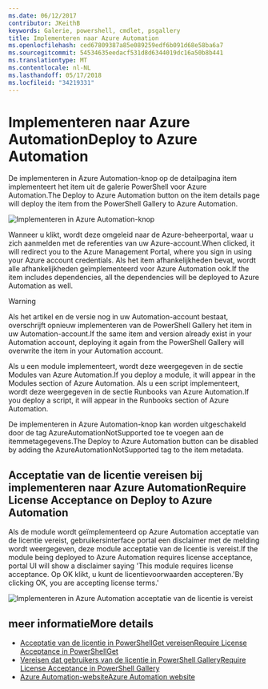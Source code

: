 ```yaml
---
ms.date: 06/12/2017
contributor: JKeithB
keywords: Galerie, powershell, cmdlet, psgallery
title: Implementeren naar Azure Automation
ms.openlocfilehash: ced67809387a85e089259edf6b091d68e58ba6a7
ms.sourcegitcommit: 54534635eedacf531d8d6344019dc16a50b8b441
ms.translationtype: MT
ms.contentlocale: nl-NL
ms.lasthandoff: 05/17/2018
ms.locfileid: "34219331"
---
```

# <a name="deploy-to-azure-automation"></a><span data-ttu-id="946f7-103">Implementeren naar Azure Automation</span><span class="sxs-lookup"><span data-stu-id="946f7-103">Deploy to Azure Automation</span></span>

<span data-ttu-id="946f7-104">De implementeren in Azure Automation-knop op de detailpagina item implementeert het item uit de galerie PowerShell voor Azure Automation.</span><span class="sxs-lookup"><span data-stu-id="946f7-104">The Deploy to Azure Automation button on the item details page will deploy the item from the PowerShell Gallery to Azure Automation.</span></span>

![Implementeren in Azure Automation-knop](../../Images/DeployToAzureAutomationButton.png)

<span data-ttu-id="946f7-106">Wanneer u klikt, wordt deze omgeleid naar de Azure-beheerportal, waar u zich aanmelden met de referenties van uw Azure-account.</span><span class="sxs-lookup"><span data-stu-id="946f7-106">When clicked, it will redirect you to the Azure Management Portal, where you sign in using your Azure account credentials.</span></span>
<span data-ttu-id="946f7-107">Als het item afhankelijkheden bevat, wordt alle afhankelijkheden geïmplementeerd voor Azure Automation ook.</span><span class="sxs-lookup"><span data-stu-id="946f7-107">If the item includes dependencies, all the dependencies will be deployed to Azure Automation as well.</span></span>

> [!WARNING]
> <span data-ttu-id="946f7-108">Als het artikel en de versie nog in uw Automation-account bestaat, overschrijft opnieuw implementeren van de PowerShell Gallery het item in uw Automation-account.</span><span class="sxs-lookup"><span data-stu-id="946f7-108">If the same item and version already exist in your Automation account, deploying it again from the PowerShell Gallery will overwrite the item in your Automation account.</span></span>

<span data-ttu-id="946f7-109">Als u een module implementeert, wordt deze weergegeven in de sectie Modules van Azure Automation.</span><span class="sxs-lookup"><span data-stu-id="946f7-109">If you deploy a module, it will appear in the Modules section of Azure Automation.</span></span>  <span data-ttu-id="946f7-110">Als u een script implementeert, wordt deze weergegeven in de sectie Runbooks van Azure Automation.</span><span class="sxs-lookup"><span data-stu-id="946f7-110">If you deploy a script, it will appear in the Runbooks section of Azure Automation.</span></span>

<span data-ttu-id="946f7-111">De implementeren in Azure Automation-knop kan worden uitgeschakeld door de tag AzureAutomationNotSupported toe te voegen aan de itemmetagegevens.</span><span class="sxs-lookup"><span data-stu-id="946f7-111">The Deploy to Azure Automation button can be disabled by adding the AzureAutomationNotSupported tag to the item metadata.</span></span>

## <a name="require-license-acceptance-on-deploy-to-azure-automation"></a><span data-ttu-id="946f7-112">Acceptatie van de licentie vereisen bij implementeren naar Azure Automation</span><span class="sxs-lookup"><span data-stu-id="946f7-112">Require License Acceptance on Deploy to Azure Automation</span></span>

<span data-ttu-id="946f7-113">Als de module wordt geïmplementeerd op Azure Automation acceptatie van de licentie vereist, gebruikersinterface portal een disclaimer met de melding wordt weergegeven, deze module acceptatie van de licentie is vereist.</span><span class="sxs-lookup"><span data-stu-id="946f7-113">If the module being deployed to Azure Automation requires license acceptance, portal UI will show a disclaimer saying 'This module requires license acceptance.</span></span> <span data-ttu-id="946f7-114">Op OK klikt, u kunt de licentievoorwaarden accepteren.'</span><span class="sxs-lookup"><span data-stu-id="946f7-114">By clicking OK, you are accepting license terms.'</span></span>

![Implementeren in Azure Automation acceptatie van de licentie is vereist](../../Images/DeployToAzureAutomationRequireLicenseAcceptanceDisclaimer.png)

## <a name="more-details"></a><span data-ttu-id="946f7-116">meer informatie</span><span class="sxs-lookup"><span data-stu-id="946f7-116">More details</span></span>

- [<span data-ttu-id="946f7-117">Acceptatie van de licentie in PowerShellGet vereisen</span><span class="sxs-lookup"><span data-stu-id="946f7-117">Require License Acceptance in PowerShellGet</span></span>](../../concepts/module-license-acceptance.md)
- [<span data-ttu-id="946f7-118">Vereisen dat gebruikers van de licentie in PowerShell Gallery</span><span class="sxs-lookup"><span data-stu-id="946f7-118">Require License Acceptance in PowerShell Gallery</span></span>](items-that-require-license-acceptance.md)
- [<span data-ttu-id="946f7-119">Azure Automation-website</span><span class="sxs-lookup"><span data-stu-id="946f7-119">Azure Automation website</span></span>](http://azure.microsoft.com/services/automation/)
